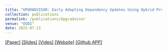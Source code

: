 ```yaml
---
title: "UPGRADVISOR: Early Adopting Dependency Updates Using Hybrid Program Analysis and Hardware Tracing"
collection: publications
permalink: /publications/Upgradvisor
venue: "OSDI"
date: 2022-07-11
---
```


[[Paper]](/files/Upgradvisor-Paper.pdf) [[Slides]](/files/Upgradvisor-Slides.pdf) [[Video]](https://www.youtube.com/watch?v=biOtVArU0co) [[Website]](https://upgradvisor.github.io) [[Github APP]](https://github.com/apps/upgradvisor-python3)
